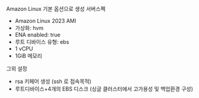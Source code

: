 
Amazon Linux 기본 옵션으로 생성
  서버스펙
  - Amazon Linux 2023 AMI
  - 가상화: hvm
  - ENA enabled: true
  - 루트 디바이스 유형: ebs
  - 1 vCPU
  - 1GiB 메모리

  그외 설정
  - rsa 키페어 생성 (ssh 로 접속목적)
  - 루트디바이스+4개의 EBS 디스크 (싱글 클러스터에서 고가용성 및 백업환경 구성)
